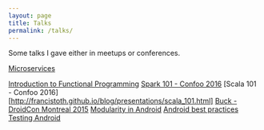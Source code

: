 ```yaml
---
layout: page
title: Talks
permalink: /talks/
---
```


Some talks I gave either in meetups or conferences.

[Microservices](20191120_microservices/index.html)

[Introduction to Functional Programming](http://francistoth.github.io/blog/presentations/intro_to_fp.html)
[Spark 101 - Confoo 2016](http://francistoth.github.io/blog/presentations/spark_101.html)
[Scala 101 - Confoo 2016][http://francistoth.github.io/blog/presentations/scala_101.html]
[Buck - DroidCon Montreal 2015](http://slides.com/tothfrancis/introduction-to-buck/fullscreen#/)
[Modularity in Android](https://prezi.com/jfruyhemc9uh/android-montreal-best-practices-modularity/)
[Android best practices](https://prezi.com/f2vue-ba2ybp/confoo-2013-android-best-practices/)
[Testing Android](https://prezi.com/-m4rprzvgs1p/confoo-2012-testing-android-apps/)
